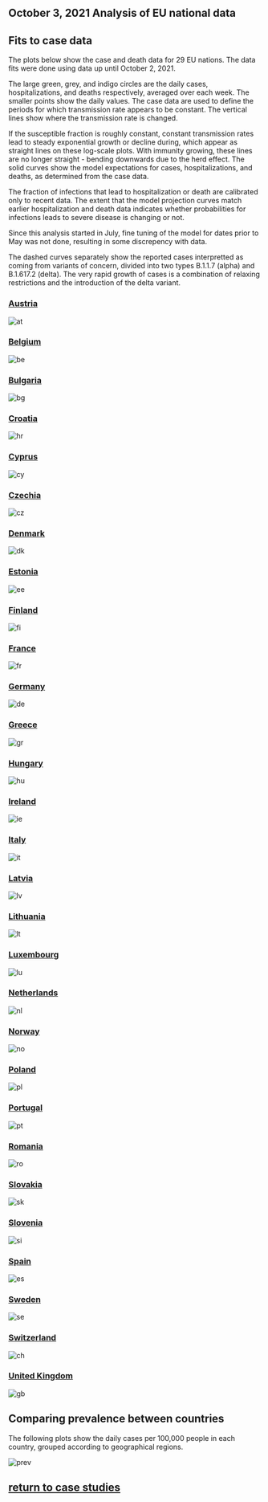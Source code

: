 ## October 3, 2021 Analysis of EU national data

## Fits to case data

The plots below show the case and death data for 29 EU nations.
The data fits were done using data up until October 2, 2021.

The large green, grey, and indigo circles are the daily cases, hospitalizations, and deaths respectively, averaged over each week.
The smaller points show the daily values.
The case data are used to define the periods for which transmission rate appears to be constant.
The vertical lines show where the transmission rate is changed.

If the susceptible fraction is roughly constant, constant transmission rates
lead to steady exponential growth or decline during, which appear as straight lines on
these log-scale plots.
With immunity growing, these lines are no longer straight - bending downwards due to the herd effect.
The solid curves show the model expectations for cases, hospitalizations, and deaths, as determined from
the case data.

The fraction of infections that lead to hospitalization or death are calibrated only to recent data.
The extent that the model projection curves match earlier hospitalization and death data
indicates whether probabilities for infections leads to severe disease is changing or not.

Since this analysis started in July, fine tuning of the model for dates prior to May was not done, resulting in
some discrepency with data.

The dashed curves separately show the reported cases interpretted as coming
from variants of
concern, divided into two types B.1.1.7 (alpha) and B.1.617.2 (delta).
The very rapid growth of cases is a combination of relaxing restrictions and the introduction of the delta variant.

### [Austria](img/at_2_9_1003.pdf)

![at](img/at_2_9_1003.png)

### [Belgium](img/be_2_9_1003.pdf)

![be](img/be_2_9_1003.png)

### [Bulgaria](img/bg_2_9_1003.pdf)

![bg](img/bg_2_9_1003.png)

### [Croatia](img/hr_2_9_1003.pdf)

![hr](img/hr_2_9_1003.png)

### [Cyprus](img/cy_2_9_1003.pdf)

![cy](img/cy_2_9_1003.png)

### [Czechia](img/cz_2_9_1003.pdf)

![cz](img/cz_2_9_1003.png)

### [Denmark](img/dk_2_9_1003.pdf)

![dk](img/dk_2_9_1003.png)

### [Estonia](img/ee_2_9_1003.pdf)

![ee](img/ee_2_9_1003.png)

### [Finland](img/fi_2_9_1003.pdf)

![fi](img/fi_2_9_1003.png)

### [France](img/fr_2_9_1003.pdf)

![fr](img/fr_2_9_1003.png)

### [Germany](img/de_2_9_1003.pdf)

![de](img/de_2_9_1003.png)

### [Greece](img/gr_2_9_1003.pdf)

![gr](img/gr_2_9_1003.png)

### [Hungary](img/hu_2_9_1003.pdf)

![hu](img/hu_2_9_1003.png)

### [Ireland](img/ie_2_9_1003.pdf)

![ie](img/ie_2_9_1003.png)

### [Italy](img/it_2_9_1003.pdf)

![it](img/it_2_9_1003.png)

### [Latvia](img/lv_2_9_1003.pdf)

![lv](img/lv_2_9_1003.png)

### [Lithuania](img/lt_2_9_1003.pdf)

![lt](img/lt_2_9_1003.png)

### [Luxembourg](img/lu_2_9_1003.pdf)

![lu](img/lu_2_9_1003.png)

### [Netherlands](img/nl_2_9_1003.pdf)

![nl](img/nl_2_9_1003.png)

### [Norway](img/no_2_9_1003.pdf)

![no](img/no_2_9_1003.png)

### [Poland](img/pl_2_9_1003.pdf)

![pl](img/pl_2_9_1003.png)

### [Portugal](img/pt_2_9_1003.pdf)

![pt](img/pt_2_9_1003.png)

### [Romania](img/ro_2_9_1003.pdf)

![ro](img/ro_2_9_1003.png)

### [Slovakia](img/sk_2_9_1003.pdf)

![sk](img/sk_2_9_1003.png)

### [Slovenia](img/si_2_9_1003.pdf)

![si](img/si_2_9_1003.png)

### [Spain](img/es_2_9_1003.pdf)

![es](img/es_2_9_1003.png)

### [Sweden](img/se_2_9_1003.pdf)

![se](img/se_2_9_1003.png)

### [Switzerland](img/ch_2_9_1003.pdf)

![ch](img/ch_2_9_1003.png)

### [United Kingdom](img/gb_2_9_1003.pdf)

![gb](img/gb_2_9_1003.png)

## Comparing prevalence between countries

The following plots show the daily cases per 100,000 people in each country, grouped according to geographical regions.

![prev](img/EU_2_9_1003_prevalence.png)

## [return to case studies](../index.md)

